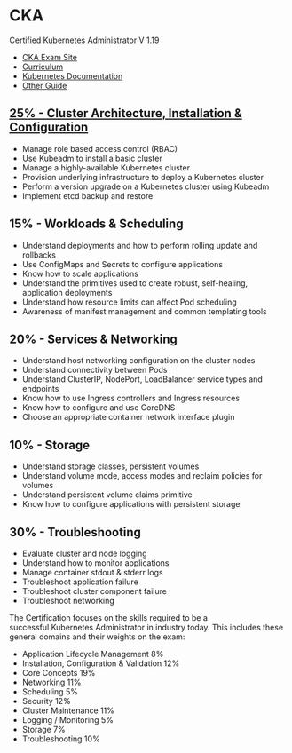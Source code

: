 # CKA
Certified Kubernetes Administrator V 1.19

* [CKA Exam Site](https://www.cncf.io/certification/cka/)
* [Curriculum](https://github.com/cncf/curriculum)
* [Kubernetes Documentation](https://kubernetes.io/docs)
* [Other Guide](https://github.com/David-VTUK/CKA-StudyGuide)


## [25% - Cluster Architecture, Installation & Configuration](./Cluster-Architecture-Installation-Configuration/ReadMe.md)

* Manage role based access control (RBAC)
* Use Kubeadm to install a basic cluster
* Manage a highly-available Kubernetes cluster
* Provision underlying infrastructure to deploy a Kubernetes cluster
* Perform a version upgrade on a Kubernetes cluster using Kubeadm
* Implement etcd backup and restore

## 15% - Workloads & Scheduling
* Understand deployments and how to perform rolling update and rollbacks
* Use ConfigMaps and Secrets to configure applications
* Know how to scale applications
* Understand the primitives used to create robust, self-healing, application deployments
* Understand how resource limits can affect Pod scheduling
* Awareness of manifest management and common templating tools

## 20% - Services & Networking
* Understand host networking configuration on the cluster nodes
* Understand connectivity between Pods
* Understand ClusterIP, NodePort, LoadBalancer service types and endpoints
* Know how to use Ingress controllers and Ingress resources
* Know how to configure and use CoreDNS
* Choose an appropriate container network interface plugin

## 10% - Storage
* Understand storage classes, persistent volumes
* Understand volume mode, access modes and reclaim policies for volumes
* Understand persistent volume claims primitive
* Know how to configure applications with persistent storage

## 30% - Troubleshooting
* Evaluate cluster and node logging
* Understand how to monitor applications
* Manage container stdout & stderr logs
* Troubleshoot application failure
* Troubleshoot cluster component failure
* Troubleshoot networking

The Certification focuses on the skills required to be a successful Kubernetes Administrator in industry today. This includes these general domains and their weights on the exam:

-   Application Lifecycle Management 8%
-   Installation, Configuration & Validation 12%
-   Core Concepts 19%
-   Networking 11%
-   Scheduling 5%
-   Security 12%
-   Cluster Maintenance 11%
-   Logging / Monitoring 5%
-   Storage 7%
-   Troubleshooting 10%
